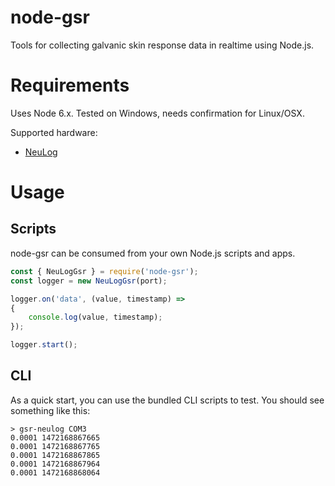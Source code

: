 # node-gsr
Tools for collecting galvanic skin response data in realtime using Node.js.

# Requirements
Uses Node 6.x. Tested on Windows, needs confirmation for Linux/OSX.

Supported hardware:
- [NeuLog](https://neulog.com/gsr/)

# Usage
## Scripts
node-gsr can be consumed from your own Node.js scripts and apps.
```javascript
const { NeuLogGsr } = require('node-gsr');
const logger = new NeuLogGsr(port);

logger.on('data', (value, timestamp) =>
{
	console.log(value, timestamp);
});

logger.start();
```

## CLI
As a quick start, you can use the bundled CLI scripts to test. You should see something like this:
```
> gsr-neulog COM3
0.0001 1472168867665
0.0001 1472168867765
0.0001 1472168867865
0.0001 1472168867964
0.0001 1472168868064
```
